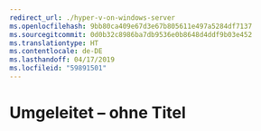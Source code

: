 ```yaml
---
redirect_url: ./hyper-v-on-windows-server
ms.openlocfilehash: 9bb80ca409e67d3e67b805611e497a5284df7137
ms.sourcegitcommit: 0d0b32c8986ba7db9536e0b8648d4ddf9b03e452
ms.translationtype: HT
ms.contentlocale: de-DE
ms.lasthandoff: 04/17/2019
ms.locfileid: "59891501"
---
```

# <a name="redirected--no-title"></a>Umgeleitet – ohne Titel